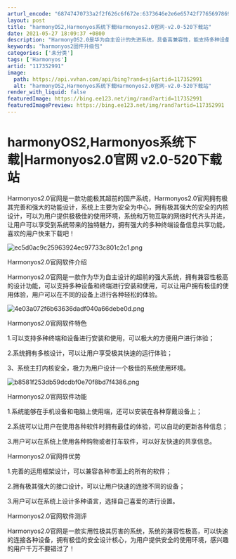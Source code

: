 ```yaml
---
arturl_encode: "68747470733a2f2f626c6f672e:6373646e2e6e65742f77656978696e5f34323532353438322f:61727469636c652f64657461696c732f313137333532393931"
layout: post
title: "harmonyOS2,Harmonyos系统下载Harmonyos2.0官网-v2.0-520下载站"
date: 2021-05-27 18:09:37 +0800
description: "HarmonyOS2.0是华为自主设计的先进系统，具备高兼容性，能支持多种设备安装使用。系统注重安全"
keywords: "harmonyos2固件升级包"
categories: ['未分类']
tags: ['Harmonyos']
artid: "117352991"
image:
  path: https://api.vvhan.com/api/bing?rand=sj&artid=117352991
  alt: "harmonyOS2,Harmonyos系统下载Harmonyos2.0官网-v2.0-520下载站"
render_with_liquid: false
featuredImage: https://bing.ee123.net/img/rand?artid=117352991
featuredImagePreview: https://bing.ee123.net/img/rand?artid=117352991
---
```


# harmonyOS2,Harmonyos系统下载|Harmonyos2.0官网 v2.0-520下载站

Harmonyos2.0官网是一款功能极其超前的国产系统，Harmonyos2.0官网拥有极其完善和强大的功能设计，系统上主要为安全为中心，拥有极其强大的安全的内核设计，可以为用户提供极极佳的使用环境，系统和万物互联的网络时代齐头并进，让用户可以享受到系统带来的独特魅力，拥有强大的多种终端设备信息共享功能，喜欢的用户快来下载吧！

![ec5d0ac9c25963924ec97733c801c2c1.png](https://i-blog.csdnimg.cn/blog_migrate/febfa54aa42b1a85be626c190833f220.jpeg)

Harmonyos2.0官网软件介绍

Harmonyos2.0官网是一款作为华为自主设计的超前的强大系统，拥有兼容性极高的设计功能，可以支持多种设备和终端进行安装和使用，可以让用户拥有极佳的使用体验，用户可以在不同的设备上进行各种轻松的体验。

![4e03a072f6b63636dadf040a66debe0d.png](https://i-blog.csdnimg.cn/blog_migrate/6ef0e6a8e769735adf71e2649d8586d4.jpeg)

Harmonyos2.0官网软件特色

1.可以支持多种终端和设备进行安装和使用，可以极大的方便用户进行体验；

2.系统拥有多核设计，可以让用户享受极其快速的运行体验；

3、系统主打内核安全，极力为用户设计一个极佳的系统使用环境。

![b8581f253db59dcdbf0e70f8bd7f4386.png](https://i-blog.csdnimg.cn/blog_migrate/01d5b48ccc027413e2cbda9f68ae74aa.jpeg)

Harmonyos2.0官网软件功能

1.系统能够在手机设备和电脑上使用端，还可以安装在各种穿戴设备上；

2.系统可以让用户在使用各种软件时拥有最佳的体验，可以自动的更新各种信息；

3.用户可以在系统上使用各种购物或者打车软件，可以好友快速的共享信息。

Harmonyos2.0官网件优势

1.完善的运用框架设计，可以兼容各种市面上的所有的软件；

2.拥有极其强大的接口设计，可以让用户快速的连接不同的设备；

3.用户可以在系统上设计多种语言，选择自己喜爱的进行设置。

Harmonyos2.0官网软件测评

Harmonyos2.0官网是一款实用性极其厉害的系统，系统的兼容性极高，可以快速的连接各种设备，拥有极佳的安全设计核心，为用户提供安全的使用环境，感兴趣的用户千万不要错过了！